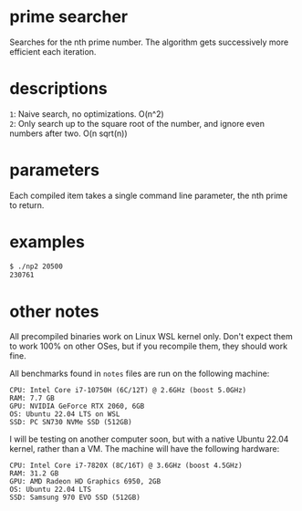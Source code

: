 # prime searcher
Searches for the nth prime number. The algorithm gets successively more efficient each iteration.

# descriptions
`1`: Naive search, no optimizations. O(n^2)  
`2`: Only search up to the square root of the number, and ignore even numbers after two. O(n sqrt(n))

# parameters
Each compiled item takes a single command line parameter, the nth prime to return.

# examples
```bash
$ ./np2 20500
230761
```

# other notes
All precompiled binaries work on Linux WSL kernel only. Don't expect them to work 100% on other OSes, but if you recompile them, they should work fine.

All benchmarks found in `notes` files are run on the following machine:

    CPU: Intel Core i7-10750H (6C/12T) @ 2.6GHz (boost 5.0GHz)
    RAM: 7.7 GB
    GPU: NVIDIA GeForce RTX 2060, 6GB
    OS: Ubuntu 22.04 LTS on WSL
    SSD: PC SN730 NVMe SSD (512GB)

I will be testing on another computer soon, but with a native Ubuntu 22.04 kernel, rather than a VM. The machine will have the following hardware:

    CPU: Intel Core i7-7820X (8C/16T) @ 3.6GHz (boost 4.5GHz)
    RAM: 31.2 GB
    GPU: AMD Radeon HD Graphics 6950, 2GB
    OS: Ubuntu 22.04 LTS
    SSD: Samsung 970 EVO SSD (512GB)
